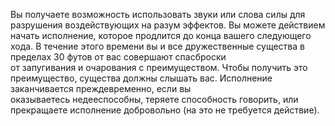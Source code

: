 Вы получаете возможность использовать звуки или слова силы для разрушения воздействующих на разум эффектов. Вы можете действием начать исполнение, которое продлится до конца вашего следующего хода. В течение этого времени вы и все дружественные существа в пределах 30 футов от вас совершают спасброски от запугивания и очарования с преимуществом. Чтобы получить это преимущество, существа должны слышать вас. Исполнение заканчивается преждевременно, если вы оказываетесь недееспособны, теряете способность говорить, или прекращаете исполнение добровольно (на это не требуется действие).